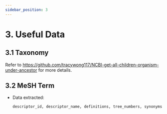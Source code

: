 ```yaml
---
sidebar_position: 3
---
```


# 3. Useful Data
## 3.1 Taxonomy
Refer to https://github.com/tracywong117/NCBI-get-all-children-organism-under-ancestor for more details.

## 3.2 MeSH Term
- Data extracted: 
  ```plaintext
  descriptor_id, descriptor_name, definitions, tree_numbers, synonyms  
  ```
